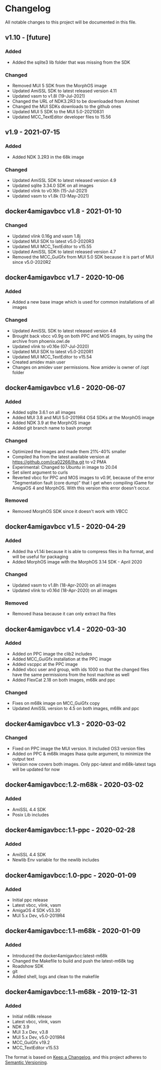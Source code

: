 # Changelog
All notable changes to this project will be documented in this file.

## v1.10 - [future]
### Added
- Added the sqlite3 lib folder that was missing from the SDK

### Changed
- Removed MUI 5 SDK from the MorphOS image
- Updated AmiSSL SDK to latest released version 4.11
- Updated vasm to v1.8l (19-Jul-2021)
- Changed the URL of NDK3.2R3 to be downloaded from Aminet
- Changed the MUI SDKs downloads to the github ones
- Updated MUI 5 SDK to the MUI 5.0-20210831
- Updated MCC_TextEditor developer files to 15.56

## v1.9 - 2021-07-15
### Added
- Added NDK 3.2R3 in the 68k image

### Changed
- Updated AmiSSL SDK to latest released version 4.9
- Updated sqlite 3.34.0 SDK on all images
- Updated vlink to v0.16h (15-Jul-2021)
- Updated vasm to v1.8k (13-May-2021)

## docker4amigavbcc v1.8 - 2021-01-10
### Changed
- Updated vlink 0.16g and vasm 1.8j
- Updated MUI SDK to latest v5.0-2020R3
- Updated MUI MCC_TextEditor to v15.55
- Updated AmiSSL SDK to latest released version 4.7
- Removed the MCC_GuiGfx from MUI 5.0 SDK because it is part of MUI since v5.0-2020R2

## docker4amigavbcc v1.7 - 2020-10-06
### Added
- Added a new base image which is used for common installations of all images

### Changed
- Updated AmiSSL SDK to latest released version 4.6
- Brought back vbcc v0.9g on both PPC and MOS images, by using the archive from phoenix.owl.de
- Updated vlink to v0.16e (07-Jul-2020)
- Updated MUI SDK to latest v5.0-2020R1
- Updated MUI MCC_TextEditor to v15.54
- Created amidev main user
- Changes on amidev user permissions. Now amidev is owner of /opt folder

## docker4amigavbcc v1.6 - 2020-06-07
### Added
- Added sqlite 3.6.1 on all images
- Added MUI 3.8 and MUI 5.0-2019R4 OS4 SDKs at the MorphOS image
- Added NDK 3.9 at the MorphOS image
- Added git branch name to bash prompt

### Changed
- Optimized the images and made them 21%-40% smaller
- Compiled lha from the latest available version at https://github.com/jca02266/lha.git to v2 PMA
- Experimental: Changed to Ubuntu in image to 20.04
- Set silent argument to curls
- Reverted vbcc for PPC and MOS images to v0.9f, because of the error "Segmentation fault (core dump)" that I get when compiling iGame for AmigaOS 4 and MorphOS. With this version this error doesn't occur.

### Removed
- Removed MorphOS SDK since it doesn't work with VBCC

## docker4amigavbcc v1.5 - 2020-04-29
### Added
- Added lha v1.14i because it is able to compress files in lha format, and will be useful for packaging
- Added MorphOS image with the MorphOS 3.14 SDK - April 2020

### Changed
- Updated vasm to v1.8h (18-Apr-2020) on all images
- Updated vlink to v0.16d (18-Apr-2020) on all images

### Removed
- Removed lhasa because it can only extract lha files

## docker4amigavbcc v1.4 - 2020-03-30
### Added
- Added on PPC image the clib2 includes
- Added MCC_GuiGfx installation at the PPC image
- Added vscppc at the PPC image
- Added vbcc user and group, with ids 1000 so that the changed files have the same permissions from the host machine as well
- Added FlexCat 2.18 on both images, m68k and ppc

### Changed
- Fixes on m68k image on MCC_GuiGfx copy
- Updated AmiSSL version to 4.5 on both images, m68k and ppc

## docker4amigavbcc v1.3 - 2020-03-02
### Changed
- Fixed on PPC image the MUI version. It included OS3 version files
- Added on PPC & m68k images lhasa quite argument, to minimize the output text
- Version now covers both images. Only ppc-latest and m68k-latest tags will be updated for now

## docker4amigavbcc:1.2-m68k - 2020-03-02
### Added
- AmiSSL 4.4 SDK
- Posix Lib includes

## docker4amigavbcc:1.1-ppc - 2020-02-28
### Added
- AmiSSL 4.4 SDK
- Newlib Env variable for the newlib includes

## docker4amigavbcc:1.0-ppc - 2020-01-09
### Added
- Initial ppc release
- Latest vbcc, vlink, vasm
- AmigaOS 4 SDK v53.30
- MUI 5.x Dev, v5.0-2019R4

## docker4amigavbcc:1.1-m68k - 2020-01-09
### Added
- Introduced the docker4amigavbcc:latest-m68k
- Changed the Makefile to build and push the latest-m68k tag
- Roadshow SDK
- git
- Added shell, logs and clean to the makefile

## docker4amigavbcc:1.1-m68k - 2019-12-31
### Added
- Initial m68k release
- Latest vbcc, vlink, vasm
- NDK 3.9
- MUI 3.x Dev, v3.8
- MUI 5.x Dev, v5.0-2019R4
- MCC_GuiGfx v19.2
- MCC_TextEditor v15.53






The format is based on [Keep a Changelog](https://keepachangelog.com/en/1.0.0/), 
and this project adheres to [Semantic Versioning](https://semver.org/spec/v2.0.0.html).